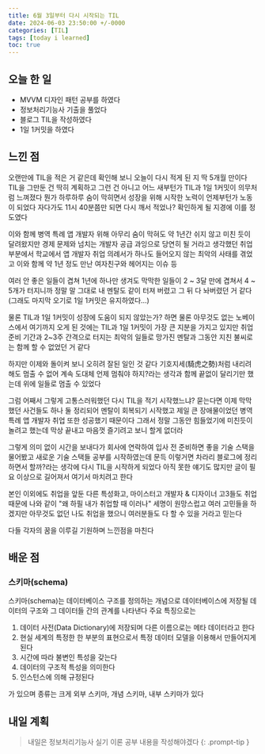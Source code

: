 ```yaml
---
title: 6월 3일부터 다시 시작되는 TIL
date: 2024-06-03 23:50:00 +/-0000
categories: [TIL]
tags: [today i learned]
toc: true
---
```


## 오늘 한 일

* MVVM 디자인 패턴 공부를 하였다
* 정보처리기능사 기출을 풀었다
* 블로그 TIL을 작성하였다
* 1일 1커밋을 하였다

## 느낀 점

오랜만에 TIL을 적은 거 같은데 확인해 보니 오늘이 다시 적게 된 지 딱 5개월 만이다 TIL을 그만둔 건 딱히 계획하고 그런 건 아니고 어느 새부턴가 TIL과 1일 1커밋이 의무처럼 느껴졌다 뭔가 하루하루 숨이 막히면서 성장을 위해 시작한 노력이 언제부턴가 노동이 되었다 자다가도 11시 40분쯤만 되면 다시 깨서 적었나? 확인하게 될 지경에 이를 정도였다 

이와 함께 병역 특례 앱 개발자 위해 아무리 숨이 막혀도 약 1년간 쉬지 않고 미친 듯이 달려왔지만 경제 문제와 넘치는 개발자 공급 과잉으로 당연히 될 거라고 생각했던 취업 부분에서 학교에서 앱 개발자 취업 의례서가 하나도 들어오지 않는 최악의 사태를 겪었고 이와 함께 약 1년 정도 만난 여자친구와 헤어지는 이슈 등

여러 안 좋은 일들이 겹쳐 1년에 하나만 생겨도 막막한 일들이 2 ~ 3달 만에 겹쳐서 4 ~ 5개가 터지니까 정말 말 그대로 내 멘탈도 같이 터져 버렸고 그 뒤 다 놔버렸던 거 같다 (그래도 마지막 오기로 1일 1커밋은 유지하였다...)

물론 TIL과 1일 1커밋이 성장에 도움이 되지 않았는가? 하면 물론 아무것도 없는 노베이스에서 여기까지 오게 된 것에는 TIL과 1일 1커밋이 가장 큰 지분을 가지고 있지만
취업 준비 기간과 2~3주 간격으로 터지는 최악의 일들로 망가진 멘탈과 그동안 지친 불씨로는 함께 할 수 없었던 거 같다

하지만 이제와 돌이켜 보니 오히려 잘된 일인 것 같다 기호지세(騎虎之勢)처럼 내리려 해도 멈출 수 없어 계속 도대체 언제 멈춰야 하지?라는 생각과 함께 끝없이 달리기만 했는데 위에 일들로 멈출 수 있었다

그럼 어째서 그렇게 고통스러워했던 다시 TIL을 적기 시작했느냐? 묻는다면 이제 막막했던 사건들도 하나 둘 정리되어 멘탈이 회복되기 시작했고 제일 큰 장애물이었던 병역 특례 앱 개발자 취업 또한 성공했기 때문이다 그래서 정말 그동안 힘들었기에 미친듯이 놀려고 했는데 막상 끝내고 마음껏 즐기려고 보니 할게 없더라

그렇게 의미 없이 시간을 보내다가 회사에 연락하여 입사 전 준비하면 좋을 기술 스택을 물어봤고 새로운 기술 스택들 공부를 시작하였는데 문득 이렇거면 차라리 블로그에 정리하면서 할까?라는 생각에 다시 TIL을 시작하게 되었다 아직 못한 얘기도 많지만
글이 필요 이상으로 길어져서 여기서 마치려고 한다

본인 이외에도 취업을 앞둔 다른 특성화고, 마이스터고 개발자 & 디자이너 고3들도 취업 때문에 나와 같이 "왜 하필 내가 취업할 때 이러나" 세명이 원망스럽고 여러 고민들을 하겠지만 아무것도 없던 나도 취업을 했으니 여러분들도 다 할 수 있을 거라고 믿는다

다들 각자의 꿈을 이루길 기원하며 느낀점을 마친다

## 배운 점

### 스키마(schema)

스키마(schema)는 데이터베이스 구조를 정의하는 개념으로 데이터베이스에 저장될 데이터의 구조와 그 데이터들 간의 관계를 나타낸다 주요 특징으로는

1. 데이터 사전(Data Dictionary)에 저장되며 다른 이름으로는 메타 데이터라고 한다
2. 현실 세계의 특정한 한 부분의 표현으로서 특정 데이터 모델을 이용해서 만들어지게 된다
3. 시간에 따라 불변인 특성을 갖는다
4. 데이터의 구조적 특성을 의미한다 
5. 인스턴스에 의해 규정된다

가 있으며 종류는 크게 외부 스키마, 개념 스키마, 내부 스키마가 있다


## 내일 계획

> 내일은 정보처리기능사 실기 이론 공부 내용을 작성해야겠다
{: .prompt-tip }

